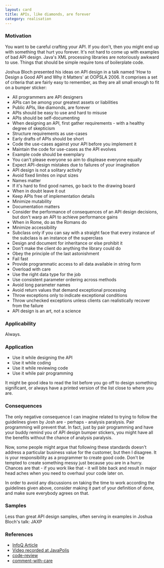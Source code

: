 ```yaml
---
layout: card
title: APIs, like diamonds, are forever
category: realisation
---
```


### Motivation

You want to be careful crafting your API. If you don't, then you might end up with something that hurt you forever. It's not hard to come up with examples of bad API design. Java's XML processing libraries are notoriously awkward to use. Things that should be simple require tons of boilerplate code.

Joshua Bloch presented his ideas on API design in a talk named 'How to Design a Good API and Why it Matters' at OOPSLA 2006. It comprises a set of criteria that are fairly easy to remember, as they are all small enough to fit on a bumper sticker:

* All programmers are API designers
* APIs can be among your greatest assets or liabilities
* Public APIs, like diamonds, are forever
* APIs should be easy to use and hard to misuse
* APIs should be self-documenting
* When designing an API, first gather requirements - with a healthy degree of skepticism
* Structure requirements as use-cases
* Early drafts of APIs should be short
* Code the use-cases against your API before you implement it
* Maintain the code for use-cases as the API evolves
* Example code should be exemplary
* You can't please everyone so aim to displease everyone equally
* Expect API-design mistakes due to failures of your imagination
* API design is not a solitary activity
* Avoid fixed limites on input sizes
* Names matter
* If it's hard to find good names, go back to the drawing board
* When in doubt leave it out
* Keep APIs free of implementation details
* Minimize mutability
* Documentation matters
* Consider the performance of consequences of an API design decisions, but don't warp an API to achieve performance gains
* When in Rome, do as the Romans do
* Minimize accessibility
* Subclass only if you can say with a straight face that every instance of the subclass is an instance of the superclass
* Design and document for inheritance or else prohibit it
* Don't make the client do anything the library could do
* Obey the principle of the last astonishment
* Fail fast
* Provide programmatic access to all data available in string form
* Overload with care
* Use the right data type for the job
* Use consistent parameter ordering across methods
* Avoid long parameter names
* Avoid return values that demand exceptional processing
* Throw exceptions only to indicate exceptional conditions
* Throw unchecked exceptions unless clients can realistically recover from the failure
* API design is an art, not a science

### Applicability

Always.

### Application

* Use it while designing the API
* Use it while coding
* Use it while reviewing code
* Use it while pair programming

It might be good idea to read the list before you go off to design something significant, or always have a printed version of the list close to where you are.

### Consequences

The only negative consequence I can imagine related to trying to follow the guidelines given by Josh are - perhaps - analysis paralysis. Pair programming will prevent that. In fact, just by pair programming and have your buddy remind you of API design bumper stickers, you might have all the benefits without the chance of analysis paralysis.

Now, some people might argue that following these standards doesn't address a particular business value for the customer, but then I disagree. It is your responsibility as a programmer to create good code. Don't be tempted to create something messy just because you are in a hurry. Chances are that - if you work like that - it will bite back and result in major head aches when you need to overhaul your code later on.

In order to avoid any discussions on taking the time to work according the guidelines given above, consider making it part of your definition of done, and make sure everybody agrees on that.

### Samples

Less than great API design samples, often serving in examples in Joshua Bloch's talk: JAXP

### References

* [InfoQ Article](http://www.infoq.com/articles/API-Design-Joshua-Bloch)
* [Video recorded at JavaPolis](http://www.infoq.com/presentations/effective-api-design)
* [code-review](code-review)
* [comment-with-care](comment-with-care)


